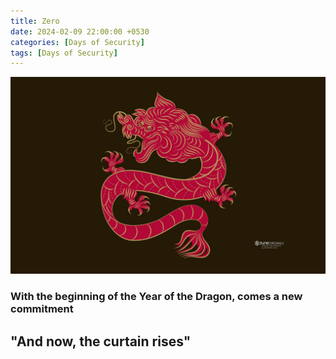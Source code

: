```yaml
---
title: Zero
date: 2024-02-09 22:00:00 +0530
categories: [Days of Security]
tags: [Days of Security]
---
```


![Year of the Dragon](/assets/day0/Dragon.jpg)


### With the beginning of the Year of the Dragon, comes a new commitment
## "And now, the curtain rises"


